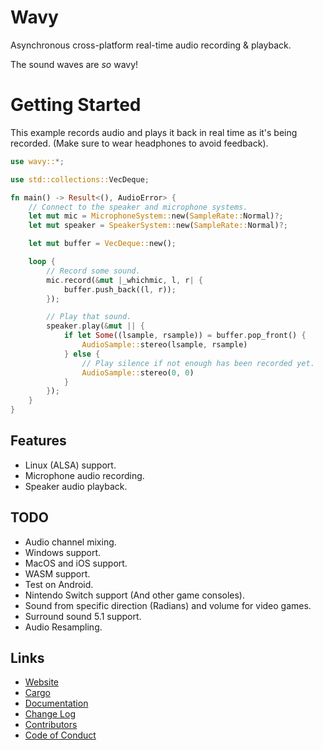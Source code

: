 # Wavy
Asynchronous cross-platform real-time audio recording &amp; playback.

The sound waves are _so_ wavy!

# Getting Started
This example records audio and plays it back in real time as it's being
recorded.  (Make sure to wear headphones to avoid feedback).

```rust
use wavy::*;

use std::collections::VecDeque;

fn main() -> Result<(), AudioError> {
    // Connect to the speaker and microphone systems.
    let mut mic = MicrophoneSystem::new(SampleRate::Normal)?;
    let mut speaker = SpeakerSystem::new(SampleRate::Normal)?;

    let mut buffer = VecDeque::new();

    loop {
        // Record some sound.
        mic.record(&mut |_whichmic, l, r| {
            buffer.push_back((l, r));
        });

        // Play that sound.
        speaker.play(&mut || {
            if let Some((lsample, rsample)) = buffer.pop_front() {
                AudioSample::stereo(lsample, rsample)
            } else {
                // Play silence if not enough has been recorded yet.
                AudioSample::stereo(0, 0)
            }
        });
    }
}
```

## Features
* Linux (ALSA) support.
* Microphone audio recording.
* Speaker audio playback.

## TODO
* Audio channel mixing.
* Windows support.
* MacOS and iOS support.
* WASM support.
* Test on Android.
* Nintendo Switch support (And other game consoles).
* Sound from specific direction (Radians) and volume for video games.
* Surround sound 5.1 support.
* Audio Resampling.

## Links
* [Website](https://jeronaldaron.github.io/wavy)
* [Cargo](https://crates.io/crates/wavy)
* [Documentation](https://docs.rs/wavy)
* [Change Log](https://jeronaldaron.github.io/wavy/CHANGELOG)
* [Contributors](https://jeronaldaron.github.io/wavy/CONTRIBUTORS)
* [Code of Conduct](https://jeronaldaron.github.io/wavy/CODEOFCONDUCT)

